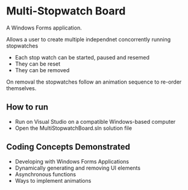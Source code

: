 # Multi-Stopwatch Board

A Windows Forms application.

Allows a user to create multiple independnet concorrently running stopwatches
- Each stop watch can be started, paused and resemed
- They can be reset
- They can be removed

On removal the stopwatches follow an animation sequence to re-order themselves.

## How to run
- Run on Visual Studio on a compatible Windows-based computer
- Open the MultiStopwatchBoard.sln solution file

## Coding Concepts Demonstrated
- Developing with Windows Forms Applications
- Dynamically generating and removing UI elements
- Asynchronous functions
- Ways to implement animations
